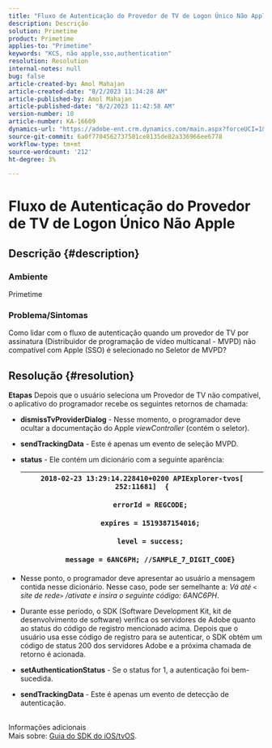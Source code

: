```yaml
---
title: "Fluxo de Autenticação do Provedor de TV de Logon Único Não Apple"
description: Descrição
solution: Primetime
product: Primetime
applies-to: "Primetime"
keywords: "KCS, não apple,sso,authentication"
resolution: Resolution
internal-notes: null
bug: false
article-created-by: Amol Mahajan
article-created-date: "8/2/2023 11:34:28 AM"
article-published-by: Amol Mahajan
article-published-date: "8/2/2023 11:42:58 AM"
version-number: 10
article-number: KA-16609
dynamics-url: "https://adobe-ent.crm.dynamics.com/main.aspx?forceUCI=1&pagetype=entityrecord&etn=knowledgearticle&id=3141f489-2831-ee11-bdf3-6045bd006b3d"
source-git-commit: 6a0f7704562737581ce8135de82a336966ee6778
workflow-type: tm+mt
source-wordcount: '212'
ht-degree: 3%

---
```


# Fluxo de Autenticação do Provedor de TV de Logon Único Não Apple

## Descrição {#description}


### <b>Ambiente</b>

Primetime



### <b>Problema/Sintomas</b>

Como lidar com o fluxo de autenticação quando um provedor de TV por assinatura (Distribuidor de programação de vídeo multicanal - MVPD) não compatível com Apple (SSO) é selecionado no Seletor de MVPD?


## Resolução {#resolution}

<b>Etapas</b>
Depois que o usuário seleciona um Provedor de TV não compatível, o aplicativo do programador recebe os seguintes retornos de chamada:

- <b>dismissTvProviderDialog</b> - Nesse momento, o programador deve ocultar a documentação do Apple *viewController* (contém o seletor).
- <b>sendTrackingData</b> - Este é apenas um evento de seleção MVPD.
- <b>status</b> - Ele contém um dicionário com a seguinte aparência:

  | `2018-02-23 13:29:14.228410+0200 APIExplorer-tvos[ 252:11681]  {`<br><br>`    errorId = REGCODE;`<br><br>`    expires = 1519387154016;`<br><br>`    level = success;`<br><br>`    message = 6ANC6PH; //SAMPLE_7_DIGIT_CODE}` |
  | --- |


- Nesse ponto, o programador deve apresentar ao usuário a mensagem contida nesse dicionário. Nesse caso, pode ser semelhante a: *Vá até `<` site de rede`>` /ativate e insira o seguinte código: 6ANC6PH*.
- Durante esse período, o SDK (Software Development Kit, kit de desenvolvimento de software) verifica os servidores de Adobe quanto ao status do código de registro mencionado acima. Depois que o usuário usa esse código de registro para se autenticar, o SDK obtém um código de status 200 dos servidores Adobe e a próxima chamada de retorno é acionada.


- <b>setAuthenticationStatus</b> - Se o status for 1, a autenticação foi bem-sucedida.


- <b>sendTrackingData </b>- Este é apenas um evento de detecção de autenticação.

<br>Informações adicionais<br>
Mais sobre: [Guia do SDK do iOS/tvOS](https://experienceleague.adobe.com/docs/primetime/authentication/programmer-integration-guide/accessenabler-sdk/ios-sdk/iostvos-sdk-cookbook.html?lang=en#create_dev).
